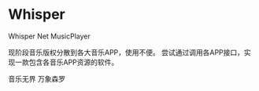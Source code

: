 # Whisper
Whisper Net MusicPlayer

现阶段音乐版权分散到各大音乐APP，使用不便。
尝试通过调用各APP接口，实现一款包含各音乐APP资源的软件。

音乐无界 万象森罗


